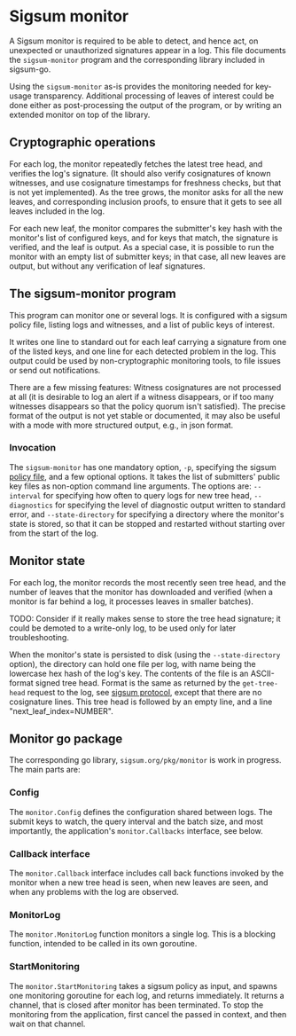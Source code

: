 # Sigsum monitor

A Sigsum monitor is required to be able to detect, and hence act, on
unexpected or unauthorized signatures appear in a log. This file
documents the `sigsum-monitor` program and the corresponding library
included in sigsum-go.

Using the `sigsum-monitor` as-is provides the monitoring needed for
key-usage transparency. Additional processing of leaves of
interest could be done either as post-processing the output of the
program, or by writing an extended monitor on top of the library.

## Cryptographic operations

For each log, the monitor repeatedly fetches the latest tree head, and
verifies the log's signature. (It should also verify cosignatures of
known witnesses, and use cosignature timestamps for freshness checks,
but that is not yet implemented). As the tree grows, the monitor asks
for all the new leaves, and corresponding inclusion proofs, to ensure
that it gets to see all leaves included in the log.

For each new leaf, the monitor compares the submitter's key hash with
the monitor's list of configured keys, and for keys that
match, the signature is verified, and the leaf is output. As a special
case, it is possible to run the monitor with an empty list of
submitter keys; in that case, all new leaves are output, but without
any verification of leaf signatures.

## The sigsum-monitor program

This program can monitor one or several logs. It is configured with a
sigsum policy file, listing logs and witnesses, and a list of public
keys of interest.

It writes one line to standard out for each leaf carrying a signature
from one of the listed keys, and one line for each detected problem in
the log. This output could be used by non-cryptographic monitoring
tools, to file issues or send out notifications.

There are a few missing features: Witness cosignatures are not
processed at all (it is desirable to log an alert if a witness
disappears, or if too many witnesses disappears so that the policy
quorum isn't satisfied). The precise format of the output is not yet
stable or documented, it may also be useful with a mode with more
structured output, e.g., in json format.

### Invocation

The `sigsum-monitor` has one mandatory option, `-p`, specifying the
sigsum [policy file](./policy.md), and a few optional options. It
takes the list of submitters' public key files as non-option command
line arguments. The options are: `--interval` for specifying how often
to query logs for new tree head, `--diagnostics` for specifying the
level of diagnostic output written to standard error, and
`--state-directory` for specifying a directory where the monitor's
state is stored, so that it can be stopped and restarted without
starting over from the start of the log.

## Monitor state

For each log, the monitor records the most recently seen tree head,
and the number of leaves that the monitor has downloaded and verified
(when a monitor is far behind a log, it processes leaves in smaller
batches).

TODO: Consider if it really makes sense to store the tree head
signature; it could be demoted to a write-only log, to be used only
for later troubleshooting.

When the monitor's state is persisted to disk (using the
`--state-directory` option), the directory can hold one file per log,
with name being the lowercase hex hash of the log's key. The contents
of the file is an ASCII-format signed tree head. Format is the same as
returned by the `get-tree-head` request to the log, see [sigsum
protocol][], except that there are no cosignature lines. This tree
head is followed by an empty line, and a line
"next_leaf_index=NUMBER".

[sigsum protocol]: https://git.glasklar.is/sigsum/project/documentation/-/blob/log.md-release-v1.0.0/log.md

## Monitor go package

The corresponding go library, `sigsum.org/pkg/monitor` is work in
progress. The main parts are:

### Config

The `monitor.Config` defines the configuration shared between logs.
The submit keys to watch, the query interval and the batch size, and
most importantly, the application's `monitor.Callbacks` interface, see
below.

### Callback interface

The `monitor.Callback` interface includes call back functions invoked by
the monitor when a new tree head is seen, when new leaves are seen, and
when any problems with the log are observed.

### MonitorLog

The `monitor.MonitorLog` function monitors a single log. This is a
blocking function, intended to be called in its own goroutine.

### StartMonitoring

The `monitor.StartMonitoring` takes a sigsum policy as input, and
spawns one monitoring goroutine for each log, and returns immediately.
It returns a channel, that is closed after monitor has been
terminated. To stop the monitoring from the application, first cancel
the passed in context, and then wait on that channel.

<!--  LocalWords:  cosignature json submitters Config
      LocalWords:  MonitorLog goroutine StartMonitoring cryptographic
 -->
